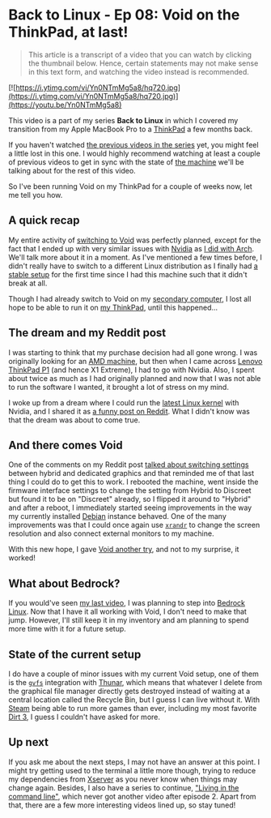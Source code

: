 # Back to Linux - Ep 08: Void on the ThinkPad, at last!

> This article is a transcript of a video that you can watch by clicking the thumbnail below. Hence, certain statements may not make sense in this text form, and watching the video instead is recommended.

[![https://i.ytimg.com/vi/Yn0NTmMg5a8/hq720.jpg](https://i.ytimg.com/vi/Yn0NTmMg5a8/hq720.jpg)](https://youtu.be/Yn0NTmMg5a8)

This video is a part of my series **Back to Linux** in which I covered my transition from my Apple MacBook Pro to a [ThinkPad](https://www.lenovo.com/us/en/p/laptops/thinkpad/thinkpadx1/thinkpad-x1-extreme-gen-3/22tp2x1x1e3) a few months back.

If you haven't watched [the previous videos in the series](https://www.youtube.com/playlist?list=PLe6BbPAW-Wxgz5Jly855Aw3qWRiWqTXHO) yet, you might feel a little lost in this one. I would highly recommend watching at least a couple of previous videos to get in sync with the state of [the machine](https://www.lenovo.com/us/en/p/laptops/thinkpad/thinkpadx1/thinkpad-x1-extreme-gen-3/22tp2x1x1e3) we'll be talking about for the rest of this video.

So I've been running Void on my ThinkPad for a couple of weeks now, let me tell you how.

## A quick recap

My entire activity of [switching to Void](https://www.youtube.com/watch?v=meqEsTj12cY) was perfectly planned, except for the fact that I ended up with very similar issues with [Nvidia](https://www.nvidia.com) as [I did with Arch](https://www.youtube.com/watch?v=Vjue3qFEFrg). We'll talk more about it in a moment. As I've mentioned a few times before, I didn't really have to switch to a different Linux distribution as I finally had [a stable setup](https://www.youtube.com/watch?v=2vlGNDqYdb8) for the first time since I had this machine such that it didn't break at all.

Though I had already switch to Void on my [secondary computer](https://www.dell.com/en-us/work/shop/desktops-all-in-one-pcs/dell-precision-t3600-workstation/spd/precision-t3600), I lost all hope to be able to run it on [my ThinkPad](https://www.lenovo.com/us/en/p/laptops/thinkpad/thinkpadx1/thinkpad-x1-extreme-gen-3/22tp2x1x1e3), until this happened...

## The dream and my Reddit post

I was starting to think that my purchase decision had all gone wrong. I was originally looking for an [AMD machine](https://www.amd.com), but then when I came across [Lenovo ThinkPad P1](https://www.lenovo.com/us/en/outletus/laptops/thinkpad/thinkpad-p/ThinkPad-P1-Gen-3/p/22WS2P1P1N3) (and hence X1 Extreme), I had to go with Nvidia. Also, I spent about twice as much as I had originally planned and now that I was not able to run the software I wanted, it brought a lot of stress on my mind.

I woke up from a dream where I could run the [latest Linux kernel](https://www.kernel.org) with Nvidia, and I shared it as [a funny post on Reddit](https://www.reddit.com/r/linuxmasterrace/comments/q15cac/finally_got_nvidia470_to_work_with_the_latest). What I didn't know was that the dream was about to come true.

## And there comes Void

One of the comments on my Reddit post [talked about switching settings](https://www.reddit.com/r/linuxmasterrace/comments/q15cac/comment/hfd4ybw) between hybrid and dedicated graphics and that reminded me of that last thing I could do to get this to work. I rebooted the machine, went inside the firmware interface settings to change the setting from Hybrid to Discreet but found it to be on "Discreet" already, so I flipped it around to "Hybrid" and after a reboot, I immediately started seeing improvements in the way my currently installed [Debian](https://debian.org) instance behaved. One of the many improvements was that I could once again use [`xrandr`](https://x.org/releases/X11R7.5/doc/man/man1/xrandr.1.html) to change the screen resolution and also connect external monitors to my machine.

With this new hope, I gave [Void another try](https://www.youtube.com/watch?v=5EGrcUDdbRw), and not to my surprise, it worked!

## What about Bedrock?

If you would've seen [my last video](https://www.youtube.com/watch?v=tXQ5YsPy6J0), I was planning to step into [Bedrock Linux](https://bedrocklinux.org). Now that I have it all working with Void, I don't need to make that jump. However, I'll still keep it in my inventory and am planning to spend more time with it for a future setup.

## State of the current setup

I do have a couple of minor issues with my current Void setup, one of them is the [`gvfs`](https://wiki.gnome.org/Projects/gvfs) integration with [Thunar](https://wiki.archlinux.org/title/Thunar), which means that whatever I delete from the graphical file manager directly gets destroyed instead of waiting at a central location called the Recycle Bin, but I guess I can live without it. With [Steam](https://store.steampowered.com) being able to run more games than ever, including my most favorite [Dirt 3](https://www.codemasters.com/game/dirt-3), I guess I couldn't have asked for more.

## Up next

If you ask me about the next steps, I may not have an answer at this point. I might try getting used to the terminal a little more though, trying to reduce my dependencies from [Xserver](https://www.x.org) as you never know when things may change again. Besides, I also have a series to continue, ["Living in the command line"](https://www.youtube.com/playlist?list=PLe6BbPAW-WxjP4mlEv9JkAN9kuphO_Bg9), which never got another video after episode 2. Apart from that, there are a few more interesting videos lined up, so stay tuned!
